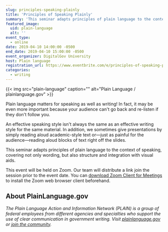 ```yaml
---
slug: principles-speaking-plainly
title: 'Principles of Speaking Plainly'
summary: 'This seminar adapts principles of plain language to the context of speaking, covering not only wording but also structure and integration with visual aids&#46;'
featured_image: 
  uid: plain-language
  alt: ''
event_type: 
  - online
date: 2019-04-10 14:00:00 -0500
end_date: 2019-04-10 15:00:00 -0500
event_organizer: DigitalGov University
host: Plain language 
registration_url: https://www.eventbrite.com/e/principles-of-speaking-plainly-registration-59398898705
categories:
  - writing
---
```


{{< img src="plain-language" caption="" alt="Plain Language / plainlanguage.gov" >}}

Plain language matters for speaking as well as writing! In fact, it may be even more important because your audience can't go back and re-listen if they don't follow you. 

An effective speaking style isn't always the same as an effective writing style for the same material. In addition, we sometimes give presentations by simply reading aloud academic-style text or&mdash;just as painful for the audience&mdash;reading aloud blocks of text right off the slides. 

This seminar adapts principles of plain language to the context of speaking, covering not only wording, but also structure and integration with visual aids. 

This event will be held on Zoom. Our team will distribute a link join the session prior to the event date. You can [download Zoom Client for Meetings](https://zoom.us/download#client_4meeting) to install the Zoom web browser client beforehand. 

## About PlainLanguage.gov

_The Plain Language Action and Information Network (PLAIN) is a group of federal employees from different agencies and specialties who support the use of clear communication in government writing. Visit [plainlanguage.gov](https://www.plainlanguage.gov/) or [join the community](https://www.digitalgov.gov/communities/plain-language/)._
